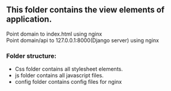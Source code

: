This folder contains the view elements of application.
-----------------------------------------------------

Point domain to index.html using nginx \
Point domain/api to 127.0.0.1:8000(Django server) using nginx


### Folder structure: ###
* Css folder contains all stylesheet elements.
* js folder contains all javascript files.
* config folder contains config files for nginx
